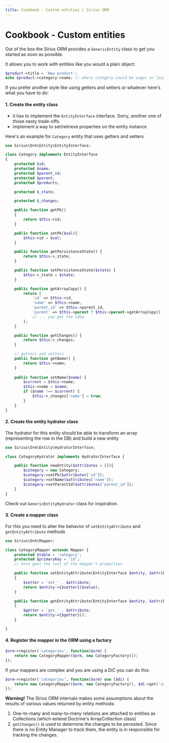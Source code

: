 ```yaml
---
title: Cookbook - Custom entities | Sirius ORM
---
```


# Cookbook - Custom entities

Out of the box the Sirius ORM provides a `GenericEntity` class to get you started as soon as possible. 

It allows you to work with entities like you would a plain object:
 
 ```php
$product->title = 'New product';
echo $product->category->name; // where category could be eager or lazy loaded
```

If you prefer another style like using getters and setters or whatever here's what you have to do:

#### 1. Create the entity class

- it has to implement the `EntityInterface` interface. Sorry, another one of those nasty trade-offs.
- implement a way to set/retrieve properties on the entity instance

Here's an example for `Category` entity that uses getters and setters

```php
use Sirius\Orm\Entity\EntityInterface;

class Category implements EntityInterface
{
    protected $id;
    protected $name;
    protected $parent_id;
    protected $parent;
    protected $products;

    protected $_state;

    protected $_changes;

    public function getPk()
    {
        return $this->id;
    }

    public function setPk($val){
        $this->id = $val;
    }

    public function getPersistenceState() {
        return $this->_state;
    }

    public function setPersistenceState($state) {
        $this->_state = $state;
    }   

    public function getArrayCopy() {
        return [
            'id' => $this->id,
            'name' => $this->name,
            'parent_id' => $this->parent_id,
            'parent' => $this->parent ? $this->parent->getArrayCopy() : null,
            // ... you get the idea
        ];
    }

    public function getChanges() {
        return $this->_changes;
    }

    // getters and setters
    public function getName() {
        return $this->name;
    }
    
    public function setName($name) {
        $current = $this->name;
        $this->name = $name;
        if ($name !== $current) {
            $this->_changes['name'] = true;
        }   
    }
}
```

#### 2. Create the entity hydrator class

The hydrator for this entity should be able to transform an array (representing the row in the DB) and build a new entity

```php
use Sirius\Orm\Entity\HydratorInterface;

class CategoryHydrator implements HydratorInterface {

    public function newEntity($attributes = []){
        $category = new Category;
        $category->setPk($attributes['id']);
        $category->setName($attributes['name']);
        $category->setParentId($attributes['parent_id']);
    }
}
```

Check out `GenericEntityHydrator` class for inspiration.

#### 3. Create a mapper class

For this you need to alter the behavior of `setEntityAttribute` and `getEntityAttribute` methods

```php
use Sirius\Orm\Mapper;

class CategoryMapper extends Mapper { 
    protected $table = 'category';
    protected $primaryKey = 'id';
    // here goes the rest of the mapper's properties

    public function setEntityAttribute(EntityInterface $entity, $attribute, $value)
    {
        $setter = 'set_' . $attribute;
        return $entity->{$setter}($value);
    }

    public function getEntityAttribute(EntityInterface $entity, $attribute)
    {
        $getter = 'get_' . $attribute;
        return $entity->{$getter}();
    }

}
```

#### 4. Register the mapper in the ORM using a factory

```php
$orm->register('categories', function($orm) {
    return new CategoryMapper($orm, new CategoryFactory());
});
```

If your mappers are complex and you are using a DiC you can do this:

```php
$orm->register('categories', function($orm) use ($di) {
    return new CategoryMapper($orm, new CategoryFactory(), $di->get('someService'));
});
```

**Warning!** The Sirius ORM internals makes some assumptions about the results of various values returned by entity methods:

1. One-to-many and many-to-many relations are attached to entities as Collections (which extend Doctrine's ArrayCollection class)
2. `getChanges()` is used to determine the changes to be persisted. Since there is no Entity Manager to track them, the entity is in responsible for tracking the changes.

